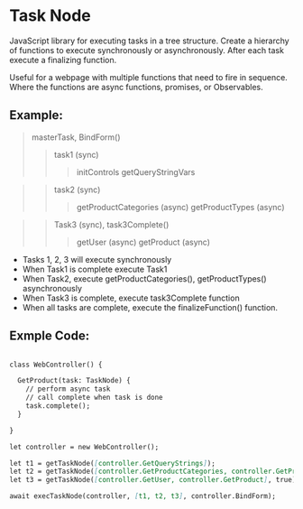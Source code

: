 # Task Node

JavaScript library for executing tasks in a tree structure. Create a hierarchy of functions to execute synchronously or asynchronously. After each task execute a finalizing function.

Useful for a webpage with multiple functions that need to fire in sequence. Where the functions are async functions, promises, or Observables.

## Example:

> masterTask, BindForm()
>> task1 (sync)
>>> initControls
>>> getQueryStringVars 

>> task2 (sync)
>>> getProductCategories (async)
>>> getProductTypes (async)

>> Task3 (sync), task3Complete()
>>> getUser (async)
>>> getProduct (async)

- Tasks 1, 2, 3 will execute synchronously
- When Task1 is complete execute Task1
- When Task2, execute getProductCategories(), getProductTypes() asynchronously
- When Task3 is complete, execute task3Complete function
- When all tasks are complete, execute the finalizeFunction() function.


## Exmple Code:
````md

class WebController() {

  GetProduct(task: TaskNode) {
    // perform async task
    // call complete when task is done
    task.complete();
  }

}

let controller = new WebController();

let t1 = getTaskNode([controller.GetQueryStrings]);
let t2 = getTaskNode([controller.GetProductCategories, controller.GetProductTypes], true);
let t3 = getTaskNode([controller.GetUser, controller.GetProduct], true);

await execTaskNode(controller, [t1, t2, t3], controller.BindForm);

````